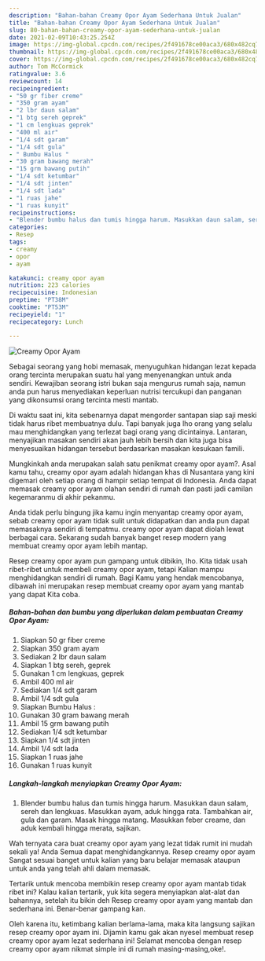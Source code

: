 ```yaml
---
description: "Bahan-bahan Creamy Opor Ayam Sederhana Untuk Jualan"
title: "Bahan-bahan Creamy Opor Ayam Sederhana Untuk Jualan"
slug: 80-bahan-bahan-creamy-opor-ayam-sederhana-untuk-jualan
date: 2021-02-09T10:43:25.254Z
image: https://img-global.cpcdn.com/recipes/2f491678ce00aca3/680x482cq70/creamy-opor-ayam-foto-resep-utama.jpg
thumbnail: https://img-global.cpcdn.com/recipes/2f491678ce00aca3/680x482cq70/creamy-opor-ayam-foto-resep-utama.jpg
cover: https://img-global.cpcdn.com/recipes/2f491678ce00aca3/680x482cq70/creamy-opor-ayam-foto-resep-utama.jpg
author: Tom McCormick
ratingvalue: 3.6
reviewcount: 14
recipeingredient:
- "50 gr fiber creme"
- "350 gram ayam"
- "2 lbr daun salam"
- "1 btg sereh geprek"
- "1 cm lengkuas geprek"
- "400 ml air"
- "1/4 sdt garam"
- "1/4 sdt gula"
- " Bumbu Halus "
- "30 gram bawang merah"
- "15 grm bawang putih"
- "1/4 sdt ketumbar"
- "1/4 sdt jinten"
- "1/4 sdt lada"
- "1 ruas jahe"
- "1 ruas kunyit"
recipeinstructions:
- "Blender bumbu halus dan tumis hingga harum. Masukkan daun salam, sereh dan lengkuas. Masukkan ayam, aduk hingga rata. Tambahkan air, gula dan garam. Masak hingga matang. Masukkan feber creame, dan aduk kembali hingga merata, sajikan."
categories:
- Resep
tags:
- creamy
- opor
- ayam

katakunci: creamy opor ayam 
nutrition: 223 calories
recipecuisine: Indonesian
preptime: "PT38M"
cooktime: "PT53M"
recipeyield: "1"
recipecategory: Lunch

---
```



![Creamy Opor Ayam](https://img-global.cpcdn.com/recipes/2f491678ce00aca3/680x482cq70/creamy-opor-ayam-foto-resep-utama.jpg)

Sebagai seorang yang hobi memasak, menyuguhkan hidangan lezat kepada orang tercinta merupakan suatu hal yang menyenangkan untuk anda sendiri. Kewajiban seorang istri bukan saja mengurus rumah saja, namun anda pun harus menyediakan keperluan nutrisi tercukupi dan panganan yang dikonsumsi orang tercinta mesti mantab.

Di waktu  saat ini, kita sebenarnya dapat mengorder santapan siap saji meski tidak harus ribet membuatnya dulu. Tapi banyak juga lho orang yang selalu mau menghidangkan yang terlezat bagi orang yang dicintainya. Lantaran, menyajikan masakan sendiri akan jauh lebih bersih dan kita juga bisa menyesuaikan hidangan tersebut berdasarkan masakan kesukaan famili. 



Mungkinkah anda merupakan salah satu penikmat creamy opor ayam?. Asal kamu tahu, creamy opor ayam adalah hidangan khas di Nusantara yang kini digemari oleh setiap orang di hampir setiap tempat di Indonesia. Anda dapat memasak creamy opor ayam olahan sendiri di rumah dan pasti jadi camilan kegemaranmu di akhir pekanmu.

Anda tidak perlu bingung jika kamu ingin menyantap creamy opor ayam, sebab creamy opor ayam tidak sulit untuk didapatkan dan anda pun dapat memasaknya sendiri di tempatmu. creamy opor ayam dapat diolah lewat berbagai cara. Sekarang sudah banyak banget resep modern yang membuat creamy opor ayam lebih mantap.

Resep creamy opor ayam pun gampang untuk dibikin, lho. Kita tidak usah ribet-ribet untuk membeli creamy opor ayam, tetapi Kalian mampu menghidangkan sendiri di rumah. Bagi Kamu yang hendak mencobanya, dibawah ini merupakan resep membuat creamy opor ayam yang mantab yang dapat Kita coba.

<!--inarticleads1-->

##### Bahan-bahan dan bumbu yang diperlukan dalam pembuatan Creamy Opor Ayam:

1. Siapkan 50 gr fiber creme
1. Siapkan 350 gram ayam
1. Sediakan 2 lbr daun salam
1. Siapkan 1 btg sereh, geprek
1. Gunakan 1 cm lengkuas, geprek
1. Ambil 400 ml air
1. Sediakan 1/4 sdt garam
1. Ambil 1/4 sdt gula
1. Siapkan  Bumbu Halus :
1. Gunakan 30 gram bawang merah
1. Ambil 15 grm bawang putih
1. Sediakan 1/4 sdt ketumbar
1. Siapkan 1/4 sdt jinten
1. Ambil 1/4 sdt lada
1. Siapkan 1 ruas jahe
1. Gunakan 1 ruas kunyit




<!--inarticleads2-->

##### Langkah-langkah menyiapkan Creamy Opor Ayam:

1. Blender bumbu halus dan tumis hingga harum. Masukkan daun salam, sereh dan lengkuas. Masukkan ayam, aduk hingga rata. Tambahkan air, gula dan garam. Masak hingga matang. Masukkan feber creame, dan aduk kembali hingga merata, sajikan.




Wah ternyata cara buat creamy opor ayam yang lezat tidak rumit ini mudah sekali ya! Anda Semua dapat menghidangkannya. Resep creamy opor ayam Sangat sesuai banget untuk kalian yang baru belajar memasak ataupun untuk anda yang telah ahli dalam memasak.

Tertarik untuk mencoba membikin resep creamy opor ayam mantab tidak ribet ini? Kalau kalian tertarik, yuk kita segera menyiapkan alat-alat dan bahannya, setelah itu bikin deh Resep creamy opor ayam yang mantab dan sederhana ini. Benar-benar gampang kan. 

Oleh karena itu, ketimbang kalian berlama-lama, maka kita langsung sajikan resep creamy opor ayam ini. Dijamin kamu gak akan nyesel membuat resep creamy opor ayam lezat sederhana ini! Selamat mencoba dengan resep creamy opor ayam nikmat simple ini di rumah masing-masing,oke!.

